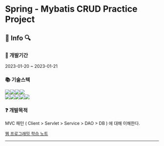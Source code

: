 # Spring - Mybatis CRUD Practice Project

## 📃 Info 🔍

### 📅 개발기간
2023-01-20 ~ 2023-01-21

### 📚 기술스텍
<img src="https://img.shields.io/badge/Java-FFFFFF?style=flat&logo=OpenJDK&logoColor=black" /><img src="https://img.shields.io/badge/HTML5-E34F26?style=flat&logo=HTML5&logoColor=white" /><img src="https://img.shields.io/badge/CSS3-1572B6?style=flat&logo=CSS3&logoColor=white" /><img src="https://img.shields.io/badge/JavaScript-F7DF1E?style=flat&logo=JavaScript&logoColor=white" />
<br>
<img src="https://img.shields.io/badge/Spring Boot-6DB33F?style=flat&logo=Spring Boot&logoColor=white" /><img src="https://img.shields.io/badge/MySQL-4479A1?style=flat&logo=MySQL&logoColor=white" /><img src="https://img.shields.io/badge/MyBatis-000000?style=flat&logo=MyBatis&logoColor=white" /><img src="https://img.shields.io/badge/Servlet-000000?style=flat&logo=Servlet&logoColor=white" /><img src="https://img.shields.io/badge/JSP-000000?style=flat&logo=JSP&logoColor=white" />

### ❓ 개발목적
MVC 패턴 ( Client > Servlet > Service > DAO > DB ) 에 대해 이해한다.

<a href="https://velog.io/@hh_nebula/series/%EC%9B%B9-%ED%94%84%EB%A1%9C%EA%B7%B8%EB%9E%98%EB%B0%8D-%ED%95%99%EC%8A%B5%EB%85%B8%ED%8A%B8">웹 프로그래밍 학습 노트</a>

<hr>
